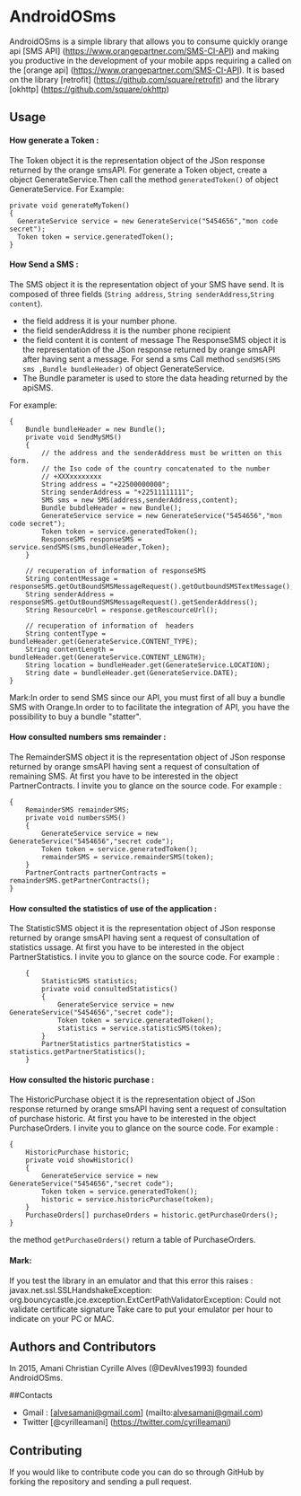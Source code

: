 # AndroidOSms
AndroidOSms  is a simple library that allows you to consume  quickly orange api [SMS API] (https://www.orangepartner.com/SMS-CI-API) and making you productive in the development of your mobile apps requiring a called on the [orange api] (https://www.orangepartner.com/SMS-CI-API).
It is based on the library [retrofit] (https://github.com/square/retrofit) and the library [okhttp] (https://github.com/square/okhttp)


## Usage

#### How generate a Token :

The Token object it is the representation object of the JSon response returned by the orange smsAPI.
For generate a Token object, create a object GenerateService.Then call the method `generatedToken()` of 
object GenerateService.
For Example:

    private void generateMyToken()
    {
      GenerateService service = new GenerateService("5454656","mon code secret");
      Token token = service.generatedToken();  
    }
  
#### How Send a SMS :

The SMS object it is the representation object of your SMS have send.
It is composed of three fields (`String address`, `String senderAddress`,`String content`).
* the field address it is your number phone.
* the field senderAddress it is the number phone recipient 
* the field content it is content of message
The ResponseSMS object it is the representation of the JSon response returned by  orange smsAPI after having sent a message.
For send a sms Call method `sendSMS(SMS sms ,Bundle bundleHeader)` of object GenerateService.
* The Bundle parameter is used to store the data heading returned by the apiSMS.

For example:

    {
    	Bundle bundleHeader = new Bundle();
    	private void SendMySMS()
    	{
    		// the address and the senderAddress must be written on this form.
			// the Iso code of the country concatenated to the number
			// +XXXxxxxxxxx
    		String address = "+22500000000";
    		String senderAddress = "+22511111111";
    		SMS sms = new SMS(address,senderAddress,content);
    		Bundle bubdleHeader = new Bundle();
    		GenerateService service = new GenerateService("5454656","mon code secret");
    		Token token = service.generatedToken();
    		ResponseSMS responseSMS = service.sendSMS(sms,bundleHeader,Token);
    	}
    	
    	// recuperation of information of responseSMS
    	String contentMessage = responseSMS.getOutBoundSMSMessageRequest().getOutboundSMSTextMessage();
    	String senderAddress = responseSMS.getOutBoundSMSMessageRequest().getSenderAddress();
    	String ResourceUrl = response.getRescourceUrl();
    	
    	// recuperation of information of  headers
    	String contentType = bundleHeader.get(GenerateService.CONTENT_TYPE);
    	String contentLength = bundleHeader.get(GenerateService.CONTENT_LENGTH);
    	String location = bundleHeader.get(GenerateService.LOCATION);
    	String date = bundleHeader.get(GenerateService.DATE);
    }

Mark:In order to send SMS since our API, you must first of all buy a bundle SMS with Orange.In order to 
to facilitate the integration of API, you have the possibility to buy a bundle "statter".

#### How consulted numbers sms remainder :

The RemainderSMS object it is the representation object of JSon response returned by orange smsAPI having sent a request of consultation of remaining SMS.
At first you have to be interested in the object PartnerContracts. I invite you to glance on the source code.
For example :

    {
    	RemainderSMS remainderSMS;
    	private void numbersSMS()
    	{
    		GenerateService service = new GenerateService("5454656","secret code");
    		Token token = service.generatedToken();  
    		remainderSMS = service.remainderSMS(token);
    	}
    	PartnerContracts partnerContracts =  remainderSMS.getPartnerContracts();
    }


#### How consulted the statistics of use of the application :

The StatisticSMS object it is the representation object of JSon response returned by orange smsAPI having sent a request of consultation of statistics ussage.
At first you have to be interested in the object PartnerStatistics. I invite you to glance on the source code.
For example :

        {
        	StatisticSMS statistics;
        	private void consultedStatistics()
        	{
        		GenerateService service = new GenerateService("5454656","secret code");
        		Token token = service.generatedToken();
        		statistics = service.statisticSMS(token);
        	}
        	PartnerStatistics partnerStatistics = statistics.getPartnerStatistics();
        }

#### How consulted the historic purchase :

The HistoricPurchase object it is the representation object of JSon response returned by orange smsAPI having sent a request of consultation of purchase historic.
At first you have to be interested in the object PurchaseOrders. I invite you to glance on the source code.
For example :

    {
    	HistoricPurchase historic;
    	private void showHistoric()
    	{
    		GenerateService service = new GenerateService("5454656","secret code");
    		Token token = service.generatedToken();
    		historic = service.historicPurchase(token);
    	}
    	PurchaseOrders[] purchaseOrders = historic.getPurchaseOrders();
    }
 the method `getPurchaseOrders()` return a table of PurchaseOrders.

#### Mark:
If you test the library in an emulator and that this error this raises : javax.net.ssl.SSLHandshakeException: org.bouncycastle.jce.exception.ExtCertPathValidatorException: Could not validate certificate signature
Take care to put your emulator per hour to indicate on your PC or MAC.

## Authors and Contributors
In 2015, Amani Christian Cyrille Alves (@DevAlves1993) founded AndroidOSms.

##Contacts

* Gmail : [alvesamani@gmail.com] (mailto:alvesamani@gmail.com)
* Twitter [@cyrilleamani] (https://twitter.com/cyrilleamani)

## Contributing
If you would like to contribute code you can do so through GitHub by forking the repository and sending a pull request.
